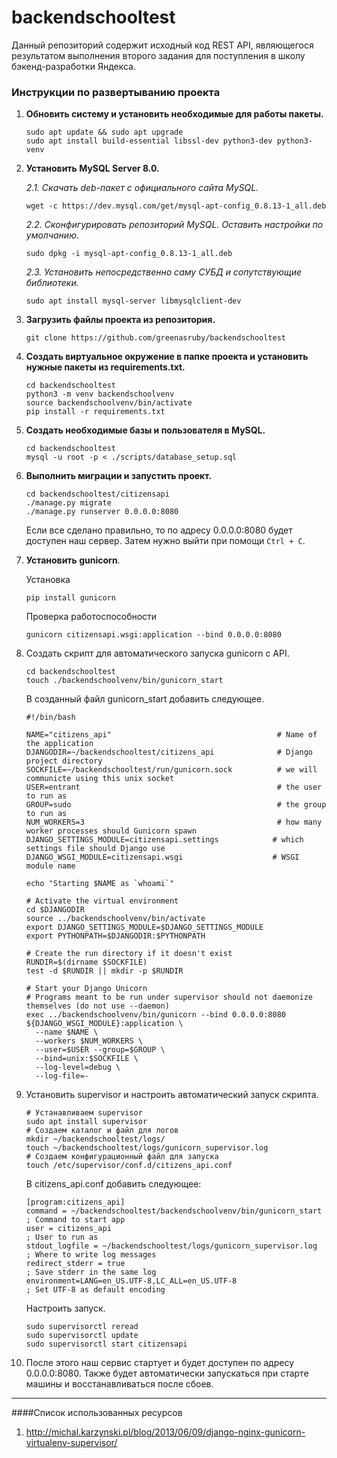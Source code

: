 # backendschooltest
Данный репозиторий содержит исходный код REST API, являющегося результатом выполнения второго задания для поступления в школу бэкенд-разработки Яндекса.


### Инструкции по развертыванию проекта

1. __Обновить систему и установить необходимые для работы пакеты.__

    ```
    sudo apt update && sudo apt upgrade
    sudo apt install build-essential libssl-dev python3-dev python3-venv
    ```
    
2. __Установить MySQL Server 8.0.__

    *2.1. Скачать deb-пакет с официального сайта MySQL.*

    ```
    wget -c https://dev.mysql.com/get/mysql-apt-config_0.8.13-1_all.deb
    ```
    
    *2.2. Сконфигурировать репозиторий MySQL. Оставить настройки по умолчанию.*
    
    ```
    sudo dpkg -i mysql-apt-config_0.8.13-1_all.deb
    ```
    
    *2.3. Установить непосредственно саму СУБД и сопутствующие библиотеки.*
    
    ```
    sudo apt install mysql-server libmysqlclient-dev
    ```
        
3. __Загрузить файлы проекта из репозитория.__

   ```
   git clone https://github.com/greenasruby/backendschooltest
   ```
    
4. __Создать виртуальное окружение в папке проекта и установить нужные пакеты из requirements.txt.__
    
   ```
   cd backendschooltest
   python3 -m venv backendschoolvenv
   source backendschoolvenv/bin/activate
   pip install -r requirements.txt
   ```

5. __Создать необходимые базы и пользователя в MySQL.__
    ```
   cd backendschooltest
   mysql -u root -p < ./scripts/database_setup.sql
    ``` 
    
6. __Выполнить миграции и запустить проект.__
    ```
    cd backendschooltest/citizensapi
    ./manage.py migrate
    ./manage.py runserver 0.0.0.0:8080
    ```
   Если все сделано правильно, то по адресу 0.0.0.0:8080 будет доступен наш сервер. Затем нужно выйти при помощи `Ctrl + C`.
   
7. __Установить gunicorn__.

    Установка 
    
    ```
    pip install gunicorn
   ```
    
   Проверка работоспособности
   
   ```
   gunicorn citizensapi.wsgi:application --bind 0.0.0.0:8080
   ```

8. Создать скрипт для автоматического запуска gunicorn c API. 

    ```
    cd backendschooltest
    touch ./backendschoolvenv/bin/gunicorn_start
    ```
   
    В созданный файл gunicorn_start добавить следующее.
    
    ```
    #!/bin/bash

    NAME="citizens_api"                                     # Name of the application
    DJANGODIR=~/backendschooltest/citizens_api              # Django project directory
    SOCKFILE=~/backendschooltest/run/gunicorn.sock          # we will communicte using this unix socket
    USER=entrant                                            # the user to run as
    GROUP=sudo                                              # the group to run as
    NUM_WORKERS=3                                           # how many worker processes should Gunicorn spawn
    DJANGO_SETTINGS_MODULE=citizensapi.settings            # which settings file should Django use
    DJANGO_WSGI_MODULE=citizensapi.wsgi                    # WSGI module name
    
    echo "Starting $NAME as `whoami`"
    
    # Activate the virtual environment
    cd $DJANGODIR
    source ../backendschoolvenv/bin/activate
    export DJANGO_SETTINGS_MODULE=$DJANGO_SETTINGS_MODULE
    export PYTHONPATH=$DJANGODIR:$PYTHONPATH
    
    # Create the run directory if it doesn't exist
    RUNDIR=$(dirname $SOCKFILE)
    test -d $RUNDIR || mkdir -p $RUNDIR
    
    # Start your Django Unicorn
    # Programs meant to be run under supervisor should not daemonize themselves (do not use --daemon)
    exec ../backendschoolvenv/bin/gunicorn --bind 0.0.0.0:8080 ${DJANGO_WSGI_MODULE}:application \
      --name $NAME \
      --workers $NUM_WORKERS \
      --user=$USER --group=$GROUP \
      --bind=unix:$SOCKFILE \
      --log-level=debug \
      --log-file=-
    ```
    
9. Установить supervisor и настроить автоматический запуск скрипта.
    
    ```
    # Устанавливаем supervisor
    sudo apt install supervisor
    # Создаем каталог и файл для логов
    mkdir ~/backendschooltest/logs/
    touch ~/backendschooltest/logs/gunicorn_supervisor.log
    # Создаем конфигурационный файл для запуска
    touch /etc/supervisor/conf.d/citizens_api.conf
    ```
   
    В citizens_api.conf добавить следующее:
    ```
    [program:citizens_api]
    command = ~/backendschooltest/backendschoolvenv/bin/gunicorn_start    ; Command to start app
    user = citizens_api                                                   ; User to run as
    stdout_logfile = ~/backendschooltest/logs/gunicorn_supervisor.log     ; Where to write log messages
    redirect_stderr = true                                                ; Save stderr in the same log
    environment=LANG=en_US.UTF-8,LC_ALL=en_US.UTF-8                       ; Set UTF-8 as default encoding
   ```

    Настроить запуск.
    
    ```
    sudo supervisorctl reread
    sudo supervisorctl update
    sudo supervisorctl start citizensapi
    ```
    
10. После этого наш сервис стартует и будет доступен по адресу 0.0.0.0:8080. 
    Также будет автоматически запускаться при старте машины и восстанавливаться после сбоев.
    
___
####Список использованных ресурсов
1. http://michal.karzynski.pl/blog/2013/06/09/django-nginx-gunicorn-virtualenv-supervisor/

    
